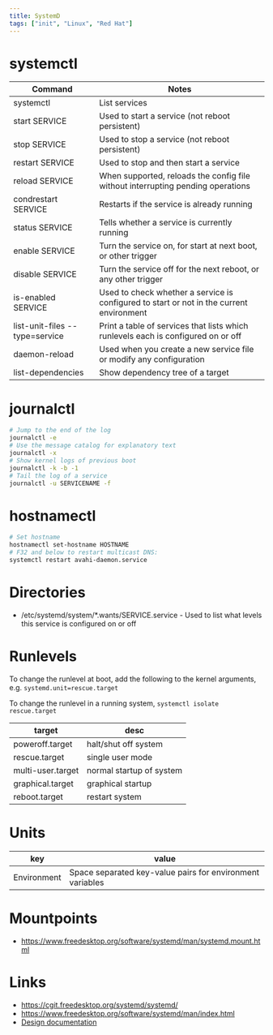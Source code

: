 ```yaml
---
title: SystemD
tags: ["init", "Linux", "Red Hat"]
---
```


# systemctl

| Command                          | Notes                                                                                      |
| -------------------------------- | ------------------------------------------------------------------------------------------ |
| systemctl                        | List services                                                                              |
| start SERVICE                    | Used to start a service (not reboot persistent)                                            |
| stop SERVICE                     | Used to stop a service (not reboot persistent)                                             |
| restart SERVICE                  | Used to stop and then start a service                                                      |
| reload SERVICE                   | When supported, reloads the config file without interrupting pending operations            |
| condrestart SERVICE              | Restarts if the service is already running                                                 |
| status SERVICE                   | Tells whether a service is currently running                                               |
| enable SERVICE                   | Turn the service on, for start at next boot, or other trigger                              |
| disable SERVICE                  | Turn the service off for the next reboot, or any other trigger                             |
| is-enabled SERVICE               | Used to check whether a service is configured to start or not in the current environment   |
| list-unit-files --type=service   | Print a table of services that lists which runlevels each is configured on or off          |
| daemon-reload                    | Used when you create a new service file or modify any configuration                        |
| list-dependencies                | Show dependency tree of a target                                                           |

# journalctl

```bash
# Jump to the end of the log
journalctl -e
# Use the message catalog for explanatory text
journalctl -x
# Show kernel logs of previous boot
journalctl -k -b -1
# Tail the log of a service
journalctl -u SERVICENAME -f
```

# hostnamectl

```bash
# Set hostname
hostnamectl set-hostname HOSTNAME
# F32 and below to restart multicast DNS:
systemctl restart avahi-daemon.service
```

# Directories

* /etc/systemd/system/\*.wants/SERVICE.service - Used to list what levels this
  service is configured on or off

# Runlevels

To change the runlevel at boot, add the following to the kernel arguments, e.g.
`systemd.unit=rescue.target`

To change the runlevel in a running system, `systemctl isolate rescue.target`

| target            | desc                     |
| ---               | ---                      |
| poweroff.target   | halt/shut off system     |
| rescue.target     | single user mode         |
| multi-user.target | normal startup of system |
| graphical.target  | graphical startup        |
| reboot.target     | restart system           |

# Units

| key         | value                                                     |
| ---         | ---                                                       |
| Environment | Space separated key-value pairs for environment variables |

# Mountpoints

* <https://www.freedesktop.org/software/systemd/man/systemd.mount.html>

# Links

* <https://cgit.freedesktop.org/systemd/systemd/>
* <https://www.freedesktop.org/software/systemd/man/index.html>
* [Design documentation](http://0pointer.de/blog/projects/systemd.html)


